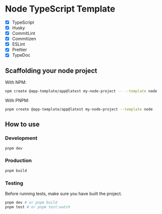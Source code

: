 # Node TypeScript Template

- [x] TypeScript
- [x] Husky
- [x] CommitLint
- [x] Commitizen
- [x] ESLint
- [x] Prettier
- [x] TypeDoc

## Scaffolding your node project

With NPM:

```bash
npm create @app-template/app@latest my-node-project -- --template node
```

With PNPM:

```bash
pnpm create @app-template/app@latest my-node-project --template node
```

## How to use

### Development

```bash
pnpm dev
```

### Production

```bash
pnpm build
```

### Testing

Before running tests, make sure you have built the project.

```bash
pnpm dev # or pnpm build
pnpm test # or pnpm test:watch
```
